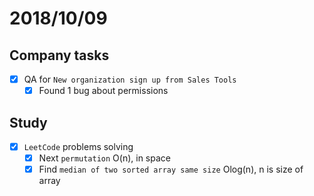# 2018/10/09

## Company tasks
- [x] QA for `New organization sign up from Sales Tools`
  - [x] Found 1 bug about permissions

## Study
- [x] `LeetCode` problems solving
  - [x] Next `permutation` O(n), in space
  - [x] Find `median of two sorted array same size` Olog(n), n is size of array